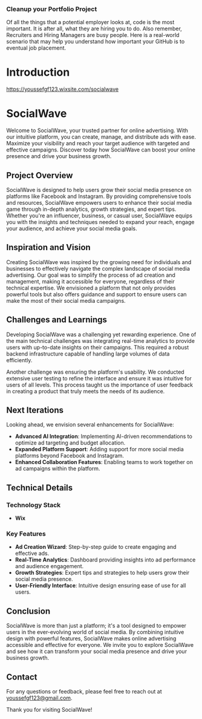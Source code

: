 ### Cleanup your Portfolio Project

Of all the things that a potential employer looks at, code is the most important. It is after all, what they are hiring you to do. Also remember, Recruiters and Hiring Managers are busy people. Here is a real-world scenario that may help you understand how important your GitHub is to eventual job placement.

# Introduction

https://youssefgf123.wixsite.com/socialwave

# SocialWave

Welcome to SocialWave, your trusted partner for online advertising. With our intuitive platform, you can create, manage, and distribute ads with ease. Maximize your visibility and reach your target audience with targeted and effective campaigns. Discover today how SocialWave can boost your online presence and drive your business growth.

## Project Overview

SocialWave is designed to help users grow their social media presence on platforms like Facebook and Instagram. By providing comprehensive tools and resources, SocialWave empowers users to enhance their social media game through in-depth analytics, growth strategies, and expert tips. Whether you're an influencer, business, or casual user, SocialWave equips you with the insights and techniques needed to expand your reach, engage your audience, and achieve your social media goals.

## Inspiration and Vision

Creating SocialWave was inspired by the growing need for individuals and businesses to effectively navigate the complex landscape of social media advertising. Our goal was to simplify the process of ad creation and management, making it accessible for everyone, regardless of their technical expertise. We envisioned a platform that not only provides powerful tools but also offers guidance and support to ensure users can make the most of their social media campaigns.

## Challenges and Learnings

Developing SocialWave was a challenging yet rewarding experience. One of the main technical challenges was integrating real-time analytics to provide users with up-to-date insights on their campaigns. This required a robust backend infrastructure capable of handling large volumes of data efficiently.

Another challenge was ensuring the platform's usability. We conducted extensive user testing to refine the interface and ensure it was intuitive for users of all levels. This process taught us the importance of user feedback in creating a product that truly meets the needs of its audience.

## Next Iterations

Looking ahead, we envision several enhancements for SocialWave:
- **Advanced AI Integration**: Implementing AI-driven recommendations to optimize ad targeting and budget allocation.
- **Expanded Platform Support**: Adding support for more social media platforms beyond Facebook and Instagram.
- **Enhanced Collaboration Features**: Enabling teams to work together on ad campaigns within the platform.

## Technical Details

### Technology Stack
- **Wix**

### Key Features
- **Ad Creation Wizard**: Step-by-step guide to create engaging and effective ads.
- **Real-Time Analytics**: Dashboard providing insights into ad performance and audience engagement.
- **Growth Strategies**: Expert tips and strategies to help users grow their social media presence.
- **User-Friendly Interface**: Intuitive design ensuring ease of use for all users.

## Conclusion

SocialWave is more than just a platform; it's a tool designed to empower users in the ever-evolving world of social media. By combining intuitive design with powerful features, SocialWave makes online advertising accessible and effective for everyone. We invite you to explore SocialWave and see how it can transform your social media presence and drive your business growth.

## Contact

For any questions or feedback, please feel free to reach out at youssefgf123@gmail.com.

Thank you for visiting SocialWave!

